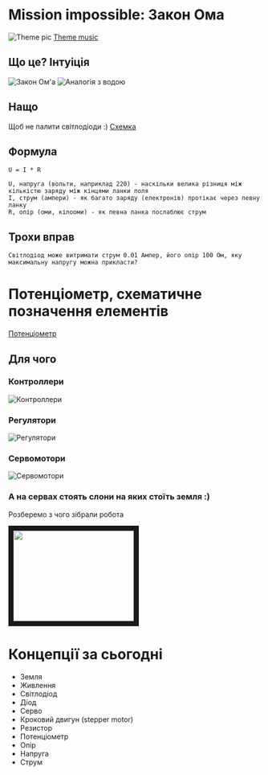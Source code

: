 # Mission impossible: Закон Ома
![Theme pic](http://www.nickpatton.com/wp-content/uploads/2012/04/nickpatton_illustration_cutting_the_wire.jpg)
[Theme music](https://www.youtube.com/watch?v=pmxYePDPV6M)

## Що це? Інтуіція
![Закон Ом'а](http://www.sengpielaudio.com/ohms-law-illustrated.gif)
![Аналогія з водою](http://hyperphysics.phy-astr.gsu.edu/hbase/electric/imgele/curlaw2.gif)

## Нащо
Щоб не палити світлодіоди :)
[Схемка](https://123d.circuits.io/circuits/1714999-the-unnamed-circuit/edit#breadboard)

## Формула

    U = I * R

    U, напруга (вольти, наприклад 220) - наскільки велика різниця між кількістю заряду між кінцями ланки поля
    I, струм (ампери) - як багато заряду (електронів) протікає через певну ланку
    R, опір (оми, кілооми) - як певна ланка послаблює струм

## Трохи вправ

    Світлодіод може витримати струм 0.01 Ампер, його опір 100 Ом, яку максимальну напругу можна прикласти?

# Потенціометр, схематичне позначення елементів
[Потенціометр](https://123d.circuits.io/circuits/1714763-the-unnamed-circuit/edit#schematic)

## Для чого

### Контроллери
![Контроллери](http://i.kinja-img.com/gawker-media/image/upload/grehxkeponiulm8tlovk.jpg)

### Регулятори
![Регулятори](http://www.adpic.de/data/picture/detail/Lautstaerke_Regler_158953.jpg)

### Сервомотори
![Сервомотори](http://www.netlabtoolkit.org/wp-content/uploads/2015/01/servo.png)

### А на сервах стоять слони на яких стоїть земля :)

Розберемо з чого зібрали робота

<a href="http://www.youtube.com/watch?feature=player_embedded&v=kFfTLgRFNj0" target="_blank"><img src="http://img.youtube.com/vi/kFfTLgRFNj0/0.jpg" width="240" height="180" border="10" /></a>

# Концепції за сьогодні
* Земля
* Живлення
* Світлодіод
* Діод
* Серво
* Кроковий двигун (stepper motor)
* Резистор
* Потенціометр
* Опір
* Напруга
* Струм
